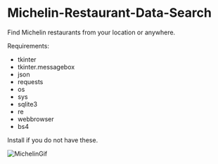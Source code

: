 # Michelin-Restaurant-Data-Search
Find Michelin restaurants from your location or anywhere. 

Requirements:
* tkinter
* tkinter.messagebox
* json
* requests
* os
* sys
* sqlite3
* re
* webbrowser
* bs4

Install if you do not have these.

![MichelinGif](https://github.com/user-attachments/assets/6141a154-cb22-4850-89da-ab51bf04acf2)
